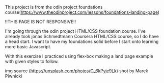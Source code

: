 This project is from the odin project foundations course(https://www.theodinproject.com/lessons/foundations-landing-page)

!!THIS PAGE IS NOT RESPONSIVE!!

I'm going through the odin project HTML/CSS foundation course. I've already took jonas Schmedtmann Coursera HTML/CSS course, so I do have a head start. I want to have my foundations solid before I start onto learning more basic Javascript.

With this exercise I practiced using flex-box making a land page example with given styles to follow.

img source (https://unsplash.com/photos/G_6kPyje9Lk) shot by Marek Piwnicki
